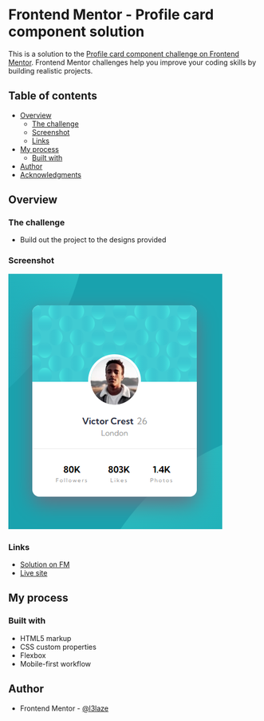 # Frontend Mentor - Profile card component solution


This is a solution to the [Profile card component challenge on Frontend Mentor](https://www.frontendmentor.io/challenges/profile-card-component-cfArpWshJ). Frontend Mentor challenges help you improve your coding skills by building realistic projects. 


## Table of contents


- [Overview](#overview)
  - [The challenge](#the-challenge)
  - [Screenshot](#screenshot)
  - [Links](#links)
- [My process](#my-process)
  - [Built with](#built-with)
- [Author](#author)
- [Acknowledgments](#acknowledgments)


## Overview


### The challenge


- Build out the project to the designs provided


### Screenshot


![](./images/screenshot.png)


### Links


- [Solution on FM](https://www.frontendmentor.io/solutions/html5css3-profile-card-component-VOIzkpoUN1)
- [Live site](https://l3laze.github.io/Frontend-Mentor-Solutions/Profile-Card-Component/index.html)


## My process


### Built with


- HTML5 markup
- CSS custom properties
- Flexbox
- Mobile-first workflow


## Author


- Frontend Mentor - [@l3laze](https://www.frontendmentor.io/profile/l3laze)
